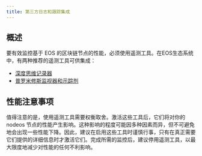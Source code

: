 ```yaml
---
title: 第三方日志和跟踪集成
---
```


## 概述

要有效监控基于 EOS 的区块链节点的性能，必须使用遥测工具。在EOS生态系统中，有两种推荐的遥测工具可供集成：

* [深度思维记录器](10_deep-mind-logger.md)
* [普罗米修斯监视器和示踪剂](20_prometheus-monitor.md)

## 性能注意事项

值得注意的是，使用遥测工具需要权衡取舍。激活这些工具后，它们将对你的 nodeos 节点的性能产生影响。这种影响的程度可能因多种因素而异，但不可避免地会出现一些性能下降。因此，建议在启用这些工具时谨慎行事，只有在真正需要它们提供的详细信息时才激活它们。完成所需的监控后，建议停用遥测工具，以最大限度地减少对性能的任何不利影响。
